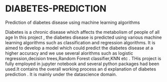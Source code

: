 # DIABETES-PREDICTION
Prediction of diabetes disease using machine learning algorithms

Diabetes is a chronic disease which affects the metabolism of people of all age 
In this project , the diabetes disease is predicted using various machine learning algorithms such as classification and regression algorithms.
It is aimed to develop a model which could predict the diabetes disease at a higher accuracy and we use several alorithms such as logistic regression,decision trees,Random Forest classifier,KNN etc .
THis project is fully employed in jupyter notebook and several python packages had been used.It contains the overall working process an d explanation of diabetes prediction . It is mainly under the datascience domain.

